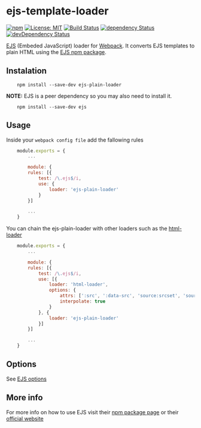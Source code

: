 # ejs-template-loader

[![npm](https://img.shields.io/npm/v/ejs-plain-loader.svg)](https://www.npmjs.com/package/ejs-plain-loader)
[![License: MIT](https://img.shields.io/badge/License-MIT-blue.svg)](https://github.com/ThisNameWasTaken/ejs-plain-loader/blob/master/LICENSE)
[![Build Status](https://travis-ci.org/ThisNameWasTaken/ejs-plain-loader.svg?branch=master)](https://travis-ci.org/ThisNameWasTaken/ejs-plain-loader)
[![dependency Status](https://david-dm.org/ThisNameWasTaken/ejs-plain-loader/status.svg)](https://david-dm.org/ThisNameWasTaken/ejs-plain-loader#info=dependencies)
[![devDependency Status](https://david-dm.org/ThisNameWasTaken/ejs-plain-loader/dev-status.svg)](https://david-dm.org/ThisNameWasTaken/ejs-plain-loader#info=devDependencies)

[EJS](http://www.embeddedjs.com/) (Embeded JavaScript) loader for [Webpack](http://webpack.js.org). It converts EJS templates to plain HTML using the [EJS npm package](https://www.npmjs.com/package/ejs).

## Instalation
```
    npm install --save-dev ejs-plain-loader
```

__NOTE:__ EJS is a peer dependency so you may also need to install it.

```
    npm install --save-dev ejs
```

## Usage
Inside your `webpack config file` add the fallowing rules
```js
    module.exports = {
        ...

        module: {
        rules: [{
            test: /\.ejs$/i,
            use: {
                loader: 'ejs-plain-loader'
            }
        }]

        ...
    }
```

You can chain the ejs-plain-loader with other loaders such as the [html-loader](https://www.npmjs.com/package/html-loader)

```js
    module.exports = {
        ...

        module: {
        rules: [{
            test: /\.ejs$/i,
            use: [{
                loader: 'html-loader',
                options: {
                    attrs: [':src', ':data-src', 'source:srcset', 'source:data-srcset'], // load(require) images, videos or other resources
                    interpolate: true
                }
            }, {
                loader: 'ejs-plain-loader'
            }]
        }]

        ...
    }
```

## Options
See [EJS options](https://www.npmjs.com/package/ejs#options)

## More info
For more info on how to use EJS visit their [npm package page](https://www.npmjs.com/package/ejs) or their [official website](http://ejs.co/)